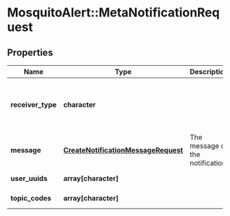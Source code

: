 # MosquitoAlert::MetaNotificationRequest


## Properties
Name | Type | Description | Notes
------------ | ------------- | ------------- | -------------
**receiver_type** | **character** |  | [optional] [default to &quot;topic&quot;] [Enum: [topic]] 
**message** | [**CreateNotificationMessageRequest**](CreateNotificationMessageRequest.md) | The message of the notification | 
**user_uuids** | **array[character]** |  | [Min. items: 1] 
**topic_codes** | **array[character]** |  | [Min. items: 1] 


